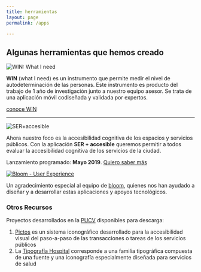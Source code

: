 ```yaml
---
title: herramientas
layout: page
permalink: /apps

---
```

<h2>Algunas herramientas que hemos creado</h2>

<div class='logo'>
	<img src='{{ site.baseurl }}/assets/img/logo-win.svg' title='WIN: What I need' >
</div>

<strong>WIN</strong> (what I need) es un instrumento que permite medir el nivel de autodeterminación de las personas. Este instrumento es producto del trabajo de 1 año de investigación junto a nuestro equipo asesor. Se trata de una aplicación móvil codiseñada y validada por expertos.  
<div class="button">
	<a href='http://apoyos.win' title='What I need'>conoce WIN</a>
</div>

<hr class='divider'>

<div class='logo'>
	<img src='{{ site.baseurl }}/assets/img/logo-ser.svg' title='SER+accesible'>
</div>

Ahora nuestro foco es la accesibilidad cognitiva de los espacios y servicios públicos. Con la aplicación <strong>SER + accesible</strong> queremos permitir a todos evaluar la accesibilidad cognitiva de los servicios de la ciudad.

Lanzamiento programado: <strong>Mayo 2019</strong>. <a href='{{ site.baseurl }}/app/2019/03/29/ser-mas-accesible-app.html' title='Acerca del Lanzamiento de la aplicación'>Quiero saber más</a>

<div class='thanks'>

<a class='logo' href='https://bloom-ux.com'>
	<img src='{{ site.baseurl }}/assets/img/logo-bloom.svg' title='Bloom - User Experience'>
</a>

<p>Un agradecimiento especial al equipo de <a title='Bloom UX' href='https://bloom-ux.com'>bloom</a>, quienes nos han ayudado a diseñar y a desarrollar estas aplicaciones y apoyos tecnológicos.</p>  
</div>

<h3>Otros Recursos</h3>
<p>Proyectos desarrollados en la <a href="http://pucv.cl">PUCV</a> disponibles para descarga:</p>
<ol>
	<li><a href="http://github.com/eadpucv/pictos">Pictos</a> es un sistema iconográfico desarrollado para la accesibilidad visual del paso-a-paso de las transacciones o tareas de los servicios públicos</li>
	<li>La <a href="https://github.com/eadpucv/tipografia-hospital">Tipografía Hospital</a> corresponde a una familia tipográfica compuesta de una fuente y una iconografía especialmente diseñada para servicios de salud</li>
</ol>